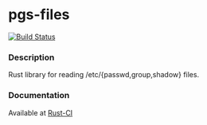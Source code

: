 # pgs-files

[![Build Status](https://travis-ci.org/gmjosack/pgs-files.rs.png?branch=master)](https://travis-ci.org/gmjosack/pgs-files.rs)

### Description

Rust library for reading /etc/{passwd,group,shadow} files.

### Documentation

Available at [Rust-CI](http://www.rust-ci.org/gmjosack/pgs-files.rs/doc/pgs_files/)
